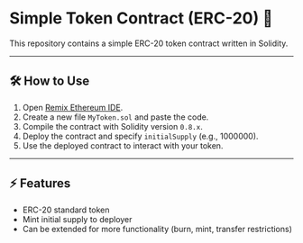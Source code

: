# Simple Token Contract (ERC-20) 🚀

This repository contains a simple ERC-20 token contract written in Solidity.

---

## 🛠 How to Use

1. Open [Remix Ethereum IDE](https://remix.ethereum.org/).
2. Create a new file `MyToken.sol` and paste the code.
3. Compile the contract with Solidity version `0.8.x`.
4. Deploy the contract and specify `initialSupply` (e.g., 1000000).
5. Use the deployed contract to interact with your token.

---

## ⚡ Features
- ERC-20 standard token
- Mint initial supply to deployer
- Can be extended for more functionality (burn, mint, transfer restrictions)
